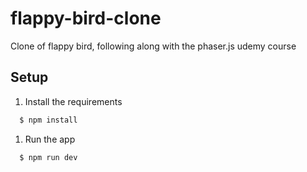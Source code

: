 # flappy-bird-clone
Clone of flappy bird, following along with the phaser.js udemy course

## Setup

1. Install the requirements

```bash
  $ npm install
```

1. Run the app

```bash
  $ npm run dev
```
